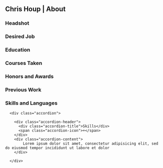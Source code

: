<style>
    .accordion {
      max-width: 500px;
      border: 1px solid #⁠000;
    }

    .accordion-header {
      display: flex;
      padding: 16px;
      cursor: pointer;
      background-color: #3D3D3D;
      color: #FFFFFF;
      font-weight: bold;
    }

    .accordion-title {
      flex: 1;
    }

    .accordion-icon {
      width: 24px;
    }

    .accordion-content {
      padding: 16px;
    }

    .accordion-content {
      display: none;
    }
</style>

<h2>Chris Houp | About</h2>

  <h3>Headshot</h3>
  <h3>Desired Job</h3>

  <h3>Education</h3>
  <h3>Courses Taken</h3>
  <h3>Honors and Awards</h3>

  <h3>Previous Work</h3>

  <section id="skillsAccordion">
      <h3>Skills and Languages</h3>

      <div class="accordion">

        <div class="accordion-header">
          <div class="accordion-title">Skills</div>
          <span class="accordion-icon">+</span>
        </div>
        <div class="accordion-content">
            Lorem ipsum dolor sit amet, consectetur adipisicing elit, sed do eiusmod tempor incididunt ut labore et dolor
        </div>

      </div>


  </section>
  <script>

      const accordionHeaders = document.getElementsByClassName('accordion-header');
      const accordionContents = document.getElementsByClassName('accordion-content');
      const accordionIcons = document.getElementsByClassName('accordion-icon');

      for (let i = 0; i < accordionHeaders.length; i++) {
        accordionHeaders[i].addEventListener('click', () => {
          accordionContents[i].style.display = accordionContents[i].style.display == 'block' ? 'none' : 'block';
          accordionIcons[i].innerHTML = accordionContents[i].style.display == 'block' ? '-' : '+';
        })
      }
    </script>

  <h3>Internships</h3>

<h2>My Work / Projects</h2>

<h2>Contact Me</h2>
